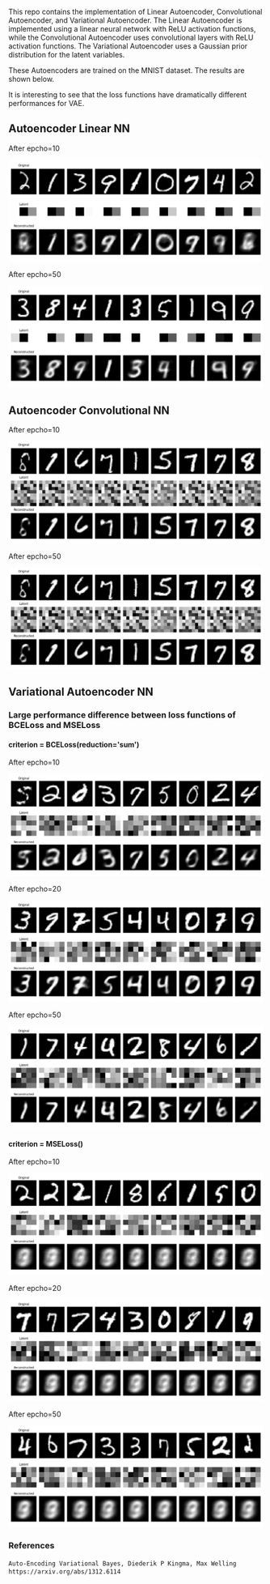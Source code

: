 This repo contains the implementation of Linear Autoencoder, Convolutional Autoencoder, and Variational Autoencoder. The Linear Autoencoder is implemented using a linear neural network with ReLU activation functions, while the Convolutional Autoencoder uses convolutional layers with ReLU activation functions. The Variational Autoencoder uses a Gaussian prior distribution for the latent variables.

These Autoencoders are trained on the MNIST dataset. The results are shown below.

It is interesting to see that the loss functions have dramatically different performances for VAE.


## Autoencoder Linear NN
After epcho=10

![Linear Autoencoder Results](resources/Linear_ae_epoch_10.png)

After epcho=50

![Linear Autoencoder Results](resources/Linear_ae_epoch_50.png)


## Autoencoder Convolutional NN
After epcho=10

![Convolutional Autoencoder Results](resources/cae_epoch_10.png)

After epcho=50

![Convolutional Autoencoder Results](resources/cae_epoch_50.png)

## Variational Autoencoder NN
### Large performance difference between loss functions of BCELoss and MSELoss
#### criterion = BCELoss(reduction='sum')
After epcho=10

![Variational Autoencoder Results](resources/vae_epoch_BCELoss_10.png)

After epcho=20

![Variational Autoencoder Results](resources/vae_epoch_BCELoss_20.png)

After epcho=50

![Variational Autoencoder Results](resources/vae_epoch_BCELoss_50.png)

#### criterion = MSELoss()
After epcho=10

![Variational Autoencoder Results](resources/vae_epoch_MSELoss_10.png)

After epcho=20

![Variational Autoencoder Results](resources/vae_epoch_MSELoss_20.png)

After epcho=50

![Variational Autoencoder Results](resources/vae_epoch_MSELoss_50.png)

### References
```
Auto-Encoding Variational Bayes, Diederik P Kingma, Max Welling
https://arxiv.org/abs/1312.6114
```
